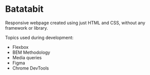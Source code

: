 # Batatabit

Responsive webpage created using just HTML and CSS, without any framework or library.

Topics used during development:

* Flexbox
* BEM Methodology
* Media queries
* Figma
* Chrome DevTools
